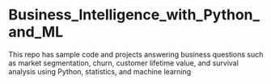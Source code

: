 # Business_Intelligence_with_Python_and_ML
This repo has sample code and projects answering business questions such as market segmentation, churn, customer lifetime value, and survival analysis using Python, statistics, and machine learning
